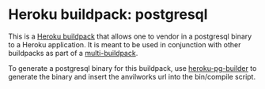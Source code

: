 Heroku buildpack: postgresql
=========================

This is a [Heroku buildpack](http://devcenter.heroku.com/articles/buildpacks) that
allows one to vendor in a postgresql binary to a Heroku application.
It is meant to be used in conjunction with other buildpacks as part of a
[multi-buildpack](https://github.com/ddollar/heroku-buildpack-multi).

To generate a postgresql binary for this buildpack, use
[heroku-pg-builder](https://github.com/deafbybeheading/heroku-pg-builder) to
generate the binary and insert the anvilworks url into the bin/compile script.
